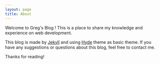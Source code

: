 ```yaml
---
layout: page
title: About
---
```


Welcome to Greg's Blog ! This is a place to share my knowledge and experience on web development.

This blog is made by [Jekyll](http://jekyllrb.com) and using [Hyde](https://github.com/poole/hyde) theme as basic theme. If you have any suggestions or questions about this blog, feel free to contact me.

Thanks for reading!

